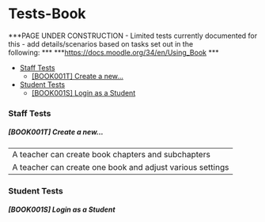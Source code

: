 # Tests-Book

***PAGE UNDER CONSTRUCTION - Limited tests currently documented for this - add details/scenarios based on tasks set out in the following: *** ***<https://docs.moodle.org/34/en/Using_Book> ***

-   [Staff Tests](#TestsBook-StaffTests)
    -   [\[BOOK001T\] Create a new...](#TestsBook-%5BBOOK001T%5DCreateanew...)
-   [Student Tests](#TestsBook-StudentTests)
    -   [\[BOOK001S\] Login as a Student](#TestsBook-%5BBOOK001S%5DLoginasaStudent)

### Staff Tests

##### \[BOOK001T\] Create a new...

|                                                           |
|-----------------------------------------------------------|
| A teacher can create book chapters and subchapters        |
| A teacher can create one book and adjust various settings |

### Student Tests

##### \[BOOK001S\] Login as a Student
